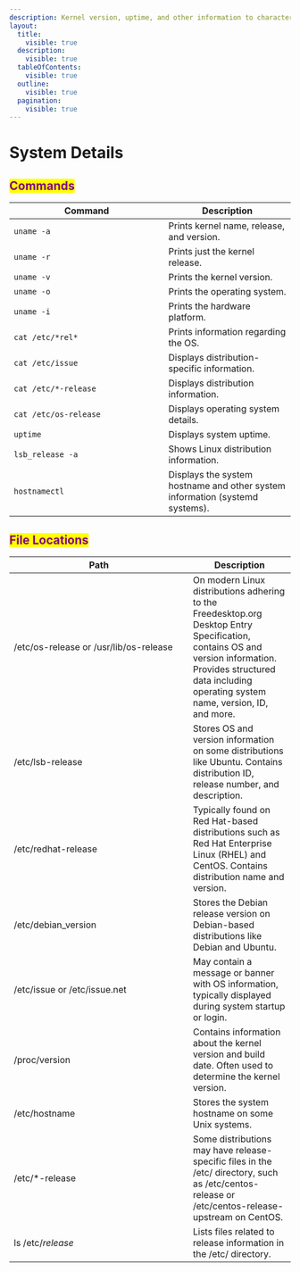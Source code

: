 ```yaml
---
description: Kernel version, uptime, and other information to characterize the system.
layout:
  title:
    visible: true
  description:
    visible: true
  tableOfContents:
    visible: true
  outline:
    visible: true
  pagination:
    visible: true
---
```


# System Details

## <mark style="color:purple;">Commands</mark>

<table data-full-width="true"><thead><tr><th width="261">Command</th><th>Description</th></tr></thead><tbody><tr><td><code>uname -a</code></td><td>Prints kernel name, release, and version.</td></tr><tr><td><code>uname -r</code></td><td>Prints just the kernel release.</td></tr><tr><td><code>uname -v</code></td><td>Prints the kernel version.</td></tr><tr><td><code>uname -o</code></td><td>Prints the operating system.</td></tr><tr><td><code>uname -i</code></td><td>Prints the hardware platform.</td></tr><tr><td><code>cat /etc/*rel*</code></td><td>Prints information regarding the OS.</td></tr><tr><td><code>cat /etc/issue</code></td><td>Displays distribution-specific information.</td></tr><tr><td><code>cat /etc/*-release</code></td><td>Displays distribution information.</td></tr><tr><td><code>cat /etc/os-release</code></td><td>Displays operating system details.</td></tr><tr><td><code>uptime</code></td><td>Displays system uptime.</td></tr><tr><td><code>lsb_release -a</code></td><td>Shows Linux distribution information.</td></tr><tr><td><code>hostnamectl</code></td><td>Displays the system hostname and other system information (systemd systems).</td></tr></tbody></table>

## <mark style="color:purple;">File Locations</mark>

<table data-full-width="true"><thead><tr><th width="305">Path</th><th>Description</th></tr></thead><tbody><tr><td>/etc/os-release or /usr/lib/os-release</td><td>On modern Linux distributions adhering to the Freedesktop.org Desktop Entry Specification, contains OS and version information. Provides structured data including operating system name, version, ID, and more.</td></tr><tr><td>/etc/lsb-release</td><td>Stores OS and version information on some distributions like Ubuntu. Contains distribution ID, release number, and description.</td></tr><tr><td>/etc/redhat-release</td><td>Typically found on Red Hat-based distributions such as Red Hat Enterprise Linux (RHEL) and CentOS. Contains distribution name and version.</td></tr><tr><td>/etc/debian_version</td><td>Stores the Debian release version on Debian-based distributions like Debian and Ubuntu.</td></tr><tr><td>/etc/issue or /etc/issue.net</td><td>May contain a message or banner with OS information, typically displayed during system startup or login.</td></tr><tr><td>/proc/version</td><td>Contains information about the kernel version and build date. Often used to determine the kernel version.</td></tr><tr><td>/etc/hostname</td><td>Stores the system hostname on some Unix systems.</td></tr><tr><td>/etc/*-release</td><td>Some distributions may have release-specific files in the /etc/ directory, such as /etc/centos-release or /etc/centos-release-upstream on CentOS.</td></tr><tr><td>ls /etc/<em>release</em></td><td>Lists files related to release information in the /etc/ directory.</td></tr></tbody></table>
